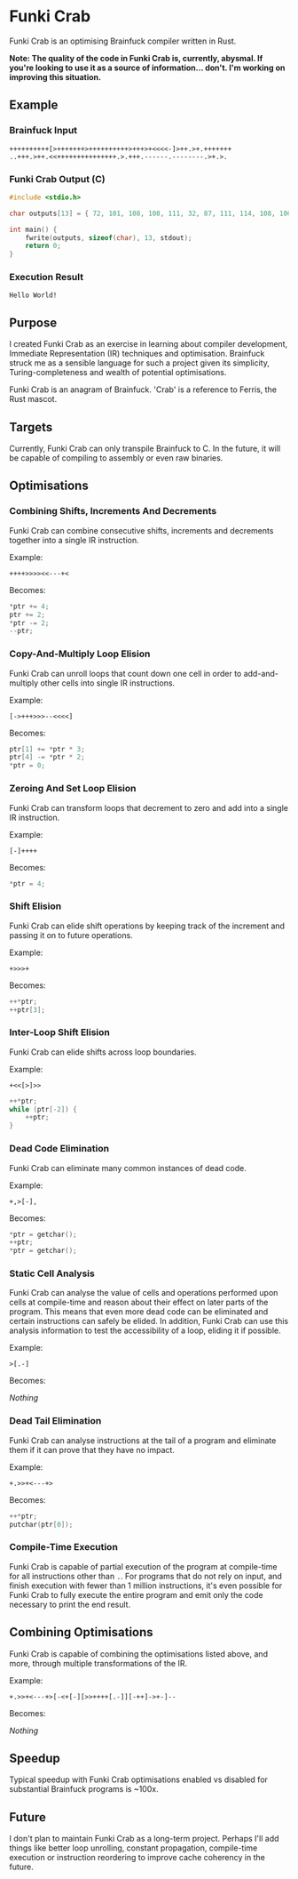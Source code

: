 # Funki Crab

Funki Crab is an optimising Brainfuck compiler written in Rust.

**Note: The quality of the code in Funki Crab is, currently, abysmal. If you're looking to use it as a source of information... don't. I'm working on improving this situation.**

## Example

### Brainfuck Input

```bf
++++++++++[>+++++++>++++++++++>+++>+<<<<-]>++.>+.+++++++
..+++.>++.<<+++++++++++++++.>.+++.------.--------.>+.>.
```
### Funki Crab Output (C)

```c
#include <stdio.h>

char outputs[13] = { 72, 101, 108, 108, 111, 32, 87, 111, 114, 108, 100, 33, 10 };

int main() {
    fwrite(outputs, sizeof(char), 13, stdout);
	return 0;
}
```

### Execution Result

```
Hello World!
```

## Purpose

I created Funki Crab as an exercise in learning about compiler development, Immediate Representation (IR) techniques and optimisation. Brainfuck struck me as a
sensible language for such a project given its simplicity, Turing-completeness and wealth of potential optimisations.

Funki Crab is an anagram of Brainfuck. 'Crab' is a reference to Ferris, the Rust mascot.

## Targets

Currently, Funki Crab can only transpile Brainfuck to C. In the future, it will be capable of compiling to assembly or even raw binaries.

## Optimisations

### Combining Shifts, Increments And Decrements

Funki Crab can combine consecutive shifts, increments and decrements together into a single IR instruction.

Example:

`++++>>>><<---+<`

Becomes:

```c
*ptr += 4;
ptr += 2;
*ptr -= 2;
--ptr;
```

### Copy-And-Multiply Loop Elision

Funki Crab can unroll loops that count down one cell in order to add-and-multiply other cells into single IR instructions.

Example:

`[->+++>>>--<<<<]`

Becomes:

```c
ptr[1] += *ptr * 3;
ptr[4] -= *ptr * 2;
*ptr = 0;
```

### Zeroing And Set Loop Elision

Funki Crab can transform loops that decrement to zero and add into a single IR instruction.

Example:

`[-]++++`

Becomes:

```c
*ptr = 4;
```

### Shift Elision

Funki Crab can elide shift operations by keeping track of the increment and passing it on to future operations.

Example:

`+>>>+`

Becomes:

```c
++*ptr;
++ptr[3];
```

### Inter-Loop Shift Elision

Funki Crab can elide shifts across loop boundaries.

Example:

`+<<[>]>>`

```c
++*ptr;
while (ptr[-2]) {
	++ptr;
}
```

### Dead Code Elimination

Funki Crab can eliminate many common instances of dead code.

Example:

`+,>[-],`

Becomes:

```c
*ptr = getchar();
++ptr;
*ptr = getchar();
```

### Static Cell Analysis

Funki Crab can analyse the value of cells and operations performed upon cells at compile-time and reason about their effect on later parts of the program.
This means that even more dead code can be eliminated and certain instructions can safely be elided. In addition, Funki Crab can use this analysis information to
test the accessibility of a loop, eliding it if possible.

Example:

`>[.-]`

Becomes:

*Nothing*

### Dead Tail Elimination

Funki Crab can analyse instructions at the tail of a program and eliminate them if it can prove that they have no impact.

Example:

`+.>>+<---+>`

Becomes:

```c
++*ptr;
putchar(ptr[0]);
```

### Compile-Time Execution

Funki Crab is capable of partial execution of the program at compile-time for all instructions other than `.`. For programs that do not rely on input, and finish
execution with fewer than 1 million instructions, it's even possible for Funki Crab to fully execute the entire program and emit only the code necessary to print
the end result.

## Combining Optimisations

Funki Crab is capable of combining the optimisations listed above, and more, through multiple transformations of the IR.

Example:

`+.>>+<---+>[-<+[-][>>++++[.-]][-++]->+-]--`

Becomes:

*Nothing*

## Speedup

Typical speedup with Funki Crab optimisations enabled vs disabled for substantial Brainfuck programs is ~100x.

## Future

I don't plan to maintain Funki Crab as a long-term project. Perhaps I'll add things like better loop unrolling, constant propagation, compile-time execution or
instruction reordering to improve cache coherency in the future.
